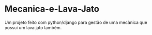 # Mecanica-e-Lava-Jato
 Um projeto feito com python/django para gestão de uma mecânica que possui um lava jato também.
